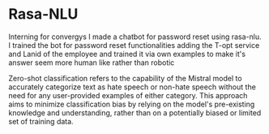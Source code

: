 # Rasa-NLU
Interning for convergys I made a chatbot for password reset using rasa-nlu.
I trained the bot for password reset functionalities adding the T-opt service and Lanid of the employee and trained it via own examples to make it's answer seem more human like rather than robotic



 Zero-shot classification refers to the capability of the Mistral model to accurately categorize text as hate speech or non-hate speech without the need for any user-provided examples of either category. This approach aims to minimize classification bias by relying on the model's pre-existing knowledge and understanding, rather than on a potentially biased or limited set of training data.
